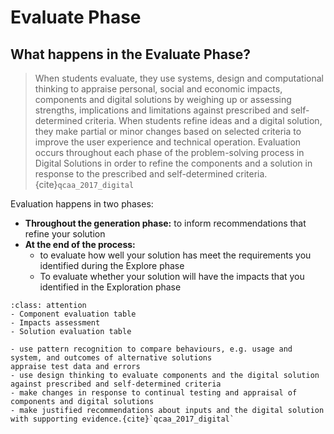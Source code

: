 # Evaluate Phase

## What happens in the Evaluate Phase?

> When students evaluate, they use systems, design and computational thinking to appraise personal, social and economic impacts, components and digital solutions by weighing up or assessing strengths, implications and limitations against prescribed and self-determined criteria. When students refine ideas and a digital solution, they make partial or minor changes based on selected criteria to improve the user experience and technical operation. Evaluation occurs throughout each phase of the problem-solving process in Digital Solutions in order to refine the components and a solution in response to the prescribed and self-determined criteria. {cite}`qcaa_2017_digital`

Evaluation happens in two phases:

- **Throughout the generation phase:** to inform recommendations that refine your solution
- **At the end of the process:**
  - to evaluate how well your solution has meet the requirements you identified during the Explore phase
  - To evaluate whether your solution will have the impacts that you identified in the Exploration phase

```{admonition} Tools used to complete the Evaluate phase:
:class: attention
- Component evaluation table
- Impacts assessment
- Solution evaluation table
```

```{admonition} To evaluate and refine, students:
- use pattern recognition to compare behaviours, e.g. usage and system, and outcomes of alternative solutions
appraise test data and errors
- use design thinking to evaluate components and the digital solution against prescribed and self-determined criteria
- make changes in response to continual testing and appraisal of components and digital solutions
- make justified recommendations about inputs and the digital solution with supporting evidence.{cite}`qcaa_2017_digital`
```